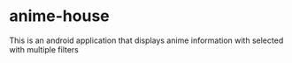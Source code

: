# anime-house
This is an android application that displays anime information with selected with multiple filters 
